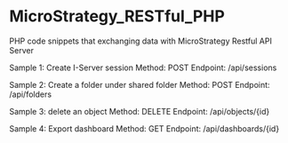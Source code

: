 # MicroStrategy_RESTful_PHP
PHP code snippets that exchanging data with MicroStrategy Restful API Server

Sample 1: Create I-Server session
Method: POST
Endpoint: /api/sessions

Sample 2: Create a folder under shared folder
Method: POST
Endpoint: /api/folders

Sample 3: delete an object
Method: DELETE
Endpoint: /api/objects/{id}


Sample 4: Export dashboard
Method: GET
Endpoint: /api/dashboards/{id}
